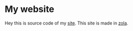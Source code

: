 # My website
Hey this is source code of my [site](https://pingalpie.tildevarsh.in).
This site is made in [zola](getzola.org).
